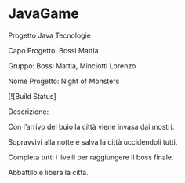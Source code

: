 # JavaGame
Progetto Java Tecnologie

Capo Progetto: Bossi Mattia

Gruppo: Bossi Mattia, Minciotti Lorenzo

Nome Progetto: Night of Monsters

[![Build Status]

Descrizione:

Con l’arrivo del buio la città viene invasa dai mostri.

Sopravvivi alla notte e salva la città uccidendoli tutti.

Completa tutti i livelli per raggiungere il boss finale.

Abbattilo e libera la città.
